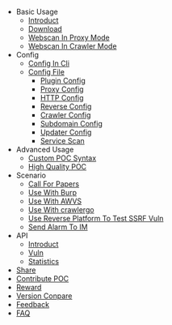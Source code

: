 - Basic Usage
  - [Introduct](tutorial/introduce.md)
  - [Download](tutorial/prepare.md)
  - [Webscan In Proxy Mode](tutorial/webscan_proxy.md)
  - [Webscan In Crawler Mode](tutorial/webscan_basic_crawler.md)
- Config
  - [Config In Cli](configration/cli.md)
  - [Config File](configration/config.md)
    - [Plugin Config](configration/plugins.md)
    - [Proxy Config](configration/mitm.md)
    - [HTTP Config](configration/http.md)
    - [Reverse Config](configration/reverse.md)
    - [Crawler Config](configration/basic-crawler.md)
    - [Subdomain Config](configration/subdomain.md)
    - [Updater Config](configration/update.md)
    - [Service Scan](en-us/tutorial/service_scan.md)
- Advanced Usage
  - [Custom POC Syntax](guide/poc.md)
  - [High Quality POC](guide/high_quality_poc.md)
- Scenario
  - [Call For Papers](scenario/intro.md)
  - [Use With Burp](scenario/burp.md)
  - [Use With AWVS](scenario/awvs.md)
  - [Use With crawlergo](https://github.com/timwhitez/crawlergo_x_XRAY)
  - [Use Reverse Platform To Test SSRF Vuln](scenario/reverse_server_ssrf.md)
  - [Send Alarm To IM](scenario/xray_vuln_alert.md)
- API
  - [Introduct](api/api.md)
  - [Vuln](api/vuln.md)
  - [Statistics](api/statistic.md)
- [Share](share/share.md)
- [Contribute POC](guide/contribute.md)
- [Reward](guide/rewards.md)
- [Version Conpare](generic/compare.md)
- [Feedback](guide/feedback.md)
- [FAQ](guide/faq.md)
